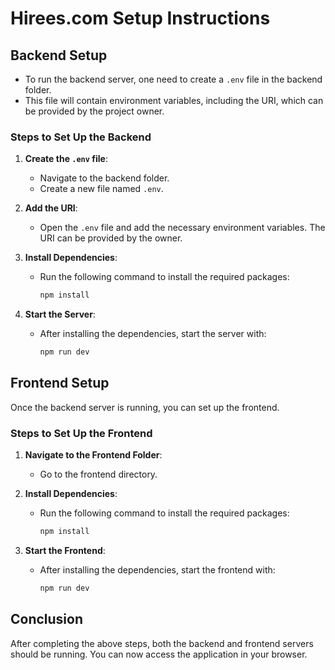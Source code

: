 # Hirees.com Setup Instructions

## Backend Setup

- To run the backend server, one need to create a `.env` file in the backend folder. 
- This file will contain environment variables, including the URI, which can be provided by the project owner.

### Steps to Set Up the Backend

1. **Create the `.env` file**:
   - Navigate to the backend folder.
   - Create a new file named `.env`.

2. **Add the URI**:
   - Open the `.env` file and add the necessary environment variables. The URI can be provided by the owner.

3. **Install Dependencies**:
   - Run the following command to install the required packages:
     ```bash
     npm install
     ```

4. **Start the Server**:
   - After installing the dependencies, start the server with:
     ```bash
     npm run dev
     ```

## Frontend Setup

Once the backend server is running, you can set up the frontend.

### Steps to Set Up the Frontend

1. **Navigate to the Frontend Folder**:
   - Go to the frontend directory.

2. **Install Dependencies**:
   - Run the following command to install the required packages:
     ```bash
     npm install
     ```

3. **Start the Frontend**:
   - After installing the dependencies, start the frontend with:
     ```bash
     npm run dev
     ```

## Conclusion

After completing the above steps, both the backend and frontend servers should be running. You can now access the application in your browser.